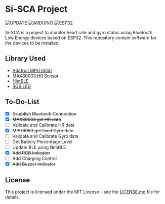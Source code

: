 
# Si-SCA Project

[![UPDATE](https://img.shields.io/github/last-commit/AkagamiYozora/Si-SCA)](https://github.com/AkagamiYozora/Si-SCA)
[![ARDUINO](https://img.shields.io/badge/ArduinoIDE-blue)](https://www.arduino.cc/en/software/)
[![ESP32](https://img.shields.io/badge/ESP-32-000000.svg?longCache=true&style=flat&colorA=CC101F)](https://www.espressif.com/en/products/socs/esp32)

Si-SCA is a project to monitor heart rate and gyro status using Bluetooth Low Energy devices based on ESP32. This repository contain software for the devices to be installed.

## Library Used

 - [Adafruit MPU 6050](https://github.com/adafruit/Adafruit_MPU6050)
 - [MAX30003 HR Sensor](https://github.com/Protocentral/protocentral_max30003/)
 - [NimBLE](https://github.com/h2zero/esp-nimble-cpp)
 - [RGB LED](https://github.com/FastLED/FastLED)
 
## To-Do-List

- [X] ~~Establish Bluetooth Connection~~
- [X] ~~MAX30003 get HR data~~
- [ ] Validate and Calibrate HR data
- [X] ~~MPU6050 get fixed Gyro data~~
- [ ] Validate and Calibrate Gyro data
- [ ] Get Battery Percentage Level
- [ ] Update BLE using NimBLE
- [X] ~~Add RGB Indicator~~
- [ ] Add Charging Control
- [X] ~~Add Buzzer Indicator~~

## License
This project is licensed under the MIT License - see the [LICENSE.md](LICENSE) file for details.

